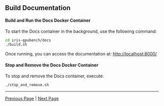 ## Build Documentation

#### Build and Run the Docs Docker Container

To start the Docs container in the background, use the following command:

```sh
cd iris-gpubench/docs
./build.sh
```

Once running, you can access the documentation at: [http://localhost:8000/](http://localhost:8000/)

#### Stop and Remove the Docs Docker Container

To stop and remove the Docs container, execute:

```sh
./stop_and_remove.sh
```

---

[Previous Page](considerations_on_accuracy.md) | [Next Page](work_to_do.md)